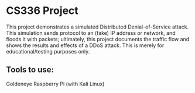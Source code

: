 # CS336 Project
This project demonstrates a simulated Distributed Denial-of-Service attack. This simulation sends protocol to an (fake) IP address or network, and floods it with packets; ultimately, this project documents the traffic flow and shows the results and effects of a DDoS attack. This is merely for educational/testing purposes only.

## Tools to use:
Goldeneye
Raspberry Pi (with Kali Linux)
